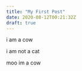 ```yaml
---
title: "My First Post"
date: 2020-08-12T00:21:32Z
draft: true
---
```



i am a cow

i am not a cat

moo im a cow



